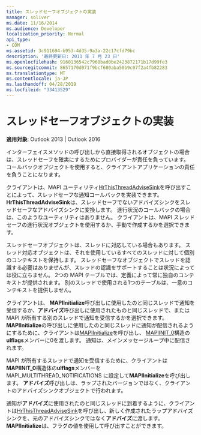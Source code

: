 ```yaml
---
title: スレッドセーフオブジェクトの実装
manager: soliver
ms.date: 11/16/2014
ms.audience: Developer
localization_priority: Normal
api_type:
- COM
ms.assetid: 3c911694-b953-4d35-9a3a-22c17cfd79bc
description: '最終更新日: 2011 年 7 月 23 日'
ms.openlocfilehash: 9160136542c7960bad0be2423872171b17d99fe3
ms.sourcegitcommit: 8657170d071f9bcf680aba50b9c07f2a4fb82283
ms.translationtype: MT
ms.contentlocale: ja-JP
ms.lasthandoff: 04/28/2019
ms.locfileid: "33413529"
---
```

# <a name="implementing-thread-safe-objects"></a>スレッドセーフオブジェクトの実装

  
  
**適用対象**: Outlook 2013 | Outlook 2016 
  
インターフェイスメソッドの呼び出しから直接取得されるオブジェクトの場合は、スレッドセーフを確実にするためにプロバイダーが責任を負っています。 コールバックオブジェクトを使用すると、クライアントアプリケーションの責任を負うことになります。
  
クライアントは、MAPI ユーティリティ[HrThisThreadAdviseSink](hrthisthreadadvisesink.md)を呼び出すことによって、スレッドセーフな通知コールバックを実装できます。 **HrThisThreadAdviseSink**は、スレッドセーフでないアドバイズシンクをスレッドセーフなアドバイズシンクに変換します。 進行状況のコールバックの場合は、このようなユーティリティはありません。 クライアントは、MAPI スレッドセーフの進行状況オブジェクトを使用するか、手動で作成するかを選択できます。 
  
スレッドセーフオブジェクトは、スレッドに対応している場合もあります。 スレッド対応オブジェクトは、それを使用しているすべてのスレッドに対して個別のコンテキストを保持します。 スレッドセーフなオブジェクトでスレッドを認識する必要はありませんが、スレッドの認識をサポートすることは状況によっては役に立ちません。 2つの MAPI テーブルでは、定義によって常に独自のコンテキストが提供されます。 別のスレッドで使用される1つのテーブルは、一意のコンテキストを提供しません。
  
クライアントは、 **MAPIInitialize**呼び出しに使用したのと同じスレッドで通知を受信するか、**アドバイズ**呼び出しに使用されたものと同じスレッドで、または MAPI が所有する別のスレッドで通知を受信するかを選択できます。 **MAPIInitialize**の呼び出しに使用したのと同じスレッドに通知が配信されるようにするために、クライアントは[MAPIInitialize](mapiinitialize.md)を呼び出し、 [MAPIINIT_0](mapiinit_0.md)構造の**ulflags**メンバーに0を渡します。 通知は、メインメッセージループ中に配信されます。 
  
MAPI が所有するスレッドで通知を受信するために、クライアントは**MAPIINIT_0**構造体の**ulflags**メンバーを MAPI_MULTITHREAD_NOTIFICATIONS に設定して**MAPIInitialize**を呼び出します。 **アドバイズ**呼び出しは、ラップされたバージョンではなく、クライアントのアドバイズシンクオブジェクトで行われます。 
  
通知が**アドバイズ**に使用されたのと同じスレッドに到着するように、クライアントは[HrThisThreadAdviseSink](hrthisthreadadvisesink.md)を呼び出し、新しく作成されたラップアドバイズシンクを、元のアドバイズシンクではなく**アドバイズ**に渡します。 **MAPIInitialize**は、フラグの値を使用して呼び出すことができます。 
  

